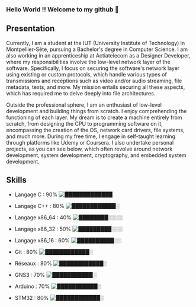 ### Hello World !! Welcome to my github 👋

## Presentation
Currently, I am a student at the IUT (University Institute of Technology) in Montpellier-Sète, pursuing a Bachelor's degree in Computer Science. I am also working in an apprenticeship at Actiatelecom as a Designer Developer, where my responsibilities involve the low-level network layer of the software. Specifically, I focus on securing the software's network layer using existing or custom protocols, which handle various types of transmissions and receptions such as video and/or audio streaming, file metadata, texts, and more. My mission entails securing all these aspects, which has required me to delve deeply into file architectures.

Outside the professional sphere, I am an enthusiast of low-level development and building things from scratch. I enjoy comprehending the functioning of each layer. My dream is to create a machine entirely from scratch, from designing the CPU to programming software on it, encompassing the creation of the OS, network card drivers, file systems, and much more. During my free time, I engage in self-taught learning through platforms like Udemy or Coursera. I also undertake personal projects, as you can see below, which often revolve around network development, system development, cryptography, and embedded system development.

## Skills

- Langage C : 90% 
  ![█████████████](https://progress-bar.dev/90)

- Langage C++ : 80%
  ![████████████░](https://progress-bar.dev/80)

- Langage x86_64 : 40%
  ![████████░░░░](https://progress-bar.dev/40)

- Langage x86_32 : 50%
  ![█████████░░░](https://progress-bar.dev/50)

- Langage x86_16 : 60%
  ![██████████░░](https://progress-bar.dev/60)

- Git : 80%
  ![████████████░](https://progress-bar.dev/80)

- Réseaux : 80%
  ![████████████░](https://progress-bar.dev/80)

- GNS3 : 70%
  ![███████████░](https://progress-bar.dev/70)

- Arduino : 70%
  ![███████████░](https://progress-bar.dev/70)

- STM32 : 80%
  ![████████████░](https://progress-bar.dev/80)

<!--
**Nayggets/Nayggets** is a ✨ _special_ ✨ repository because its `README.md` (this file) appears on your GitHub profile.

Here are some ideas to get you started:

- 🔭 I’m currently working on ...
- 🌱 I’m currently learning ...
- 👯 I’m looking to collaborate on ...
- 🤔 I’m looking for help with ...
- 💬 Ask me about ...
- 📫 How to reach me: ...

- ⚡ Fun fact: ...
-->
